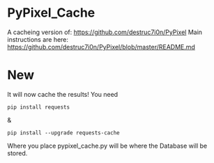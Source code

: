 # PyPixel_Cache
A cacheing version of: https://github.com/destruc7i0n/PyPixel
Main instructions are here: https://github.com/destruc7i0n/PyPixel/blob/master/README.md

# New
It will now cache the results! 
You need 
```
pip install requests
```
&
```
pip install --upgrade requests-cache
```

Where you place pypixel_cache.py will be where the Database will be stored.
